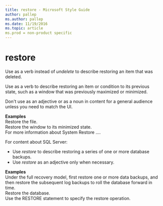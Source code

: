 ```yaml
---
title: restore - Microsoft Style Guide
author: pallep
ms.author: pallep
ms.date: 11/19/2016
ms.topic: article
ms.prod = non-product specific
---
```


# restore

Use as a verb instead of *undelete* to describe restoring an item that was deleted. 

Use as a verb to describe restoring an item or condition to its previous
state, such as a window that was previously maximized or minimized.

Don't use as an adjective or as a noun in content for a general audience unless you need to match the UI.

**Examples**  
Restore the file.  
Restore the window to its minimized state.  
For more information about System Restore ....  

For content about SQL Server:

  - Use *restore* to describe restoring a series of one or more database backups. 
  - Use *restore* as an adjective only when necessary.

**Examples**  
Under the full recovery model, first restore one or more data backups, and
then restore the subsequent log backups to roll the database forward in
time.  
Restore the database.  
Use the RESTORE statement to specify the restore operation.  
